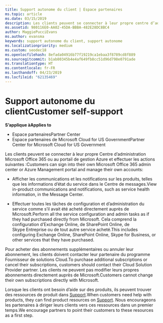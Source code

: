 ```yaml
---
title: Support autonome du client | Espace partenaires
ms.topic: article
ms.date: 03/15/2019
description: Les clients peuvent se connecter à leur propre centre d’administration Microsoft Office 365 ou le portail de gestion Azure et gèrent leurs propres comptes. Pour acheter des abonnements supplémentaires ou annuler leur abonnement, les clients doivent contacter leur partenaire du programme Fournisseur de solutions Cloud.
ms.assetid: 980116E0-AA02-45DA-BBBA-482E28DC8BC4
author: MaggiePucciEvans
ms.author: evansma
keywords: support autonome du client, support autonome
ms.localizationpriority: medium
ms.custom: seodec18
ms.openlocfilehash: 8efada04916b77f19219ca1ebaa3f8789cd8f889
ms.sourcegitcommit: b1ab80345b4e4af649fb8cc51d96d798e0791ade
ms.translationtype: HT
ms.contentlocale: fr-FR
ms.lasthandoff: 04/23/2019
ms.locfileid: "62135469"
---
```

# <a name="customer-self-support"></a><span data-ttu-id="14ccb-105">Support autonome du client</span><span class="sxs-lookup"><span data-stu-id="14ccb-105">Customer self-support</span></span>

<span data-ttu-id="14ccb-106">**S’applique à**</span><span class="sxs-lookup"><span data-stu-id="14ccb-106">**Applies to**</span></span>

-  <span data-ttu-id="14ccb-107">Espace partenaires</span><span class="sxs-lookup"><span data-stu-id="14ccb-107">Partner Center</span></span>
-  <span data-ttu-id="14ccb-108">Espace partenaires de Microsoft Cloud for US Government</span><span class="sxs-lookup"><span data-stu-id="14ccb-108">Partner Center for Microsoft Cloud for US Government</span></span>


<span data-ttu-id="14ccb-109">Les clients peuvent se connecter à leur propre Centre d’administration Microsoft Office 365 ou au portail de gestion Azure et effectuer les actions suivantes :</span><span class="sxs-lookup"><span data-stu-id="14ccb-109">Customers can sign into their own Microsoft Office 365 admin center or Azure Management portal and manage their own accounts:</span></span>

-   <span data-ttu-id="14ccb-110">Afficher les communications et les notifications sur les produits, telles que les informations d’état du service dans le Centre de messages.</span><span class="sxs-lookup"><span data-stu-id="14ccb-110">View in-product communications and notifications, such as service health information, in the Message Center.</span></span>

-   <span data-ttu-id="14ccb-111">Effectuer toutes les tâches de configuration et d’administration du service comme s’il avait été acheté directement auprès de Microsoft.</span><span class="sxs-lookup"><span data-stu-id="14ccb-111">Perform all the service configuration and admin tasks as if they had purchased directly from Microsoft.</span></span> <span data-ttu-id="14ccb-112">Cela comprend la configuration d’Exchange&nbsp;Online, de SharePoint&nbsp;Online, de Skype&nbsp;Entreprise ou de tout autre service acheté.</span><span class="sxs-lookup"><span data-stu-id="14ccb-112">This includes configuring Exchange Online, SharePoint Online, Skype for Business, or other services that they have purchased.</span></span>

<span data-ttu-id="14ccb-113">Pour acheter des abonnements supplémentaires ou annuler leur abonnement, les clients doivent contacter leur partenaire du programme Fournisseur de solutions Cloud.</span><span class="sxs-lookup"><span data-stu-id="14ccb-113">To purchase additional subscriptions or cancel their subscriptions, customers should contact their Cloud Solution Provider partner.</span></span> <span data-ttu-id="14ccb-114">Les clients ne peuvent pas modifier leurs propres abonnements directement auprès de Microsoft.</span><span class="sxs-lookup"><span data-stu-id="14ccb-114">Customers cannot change their own subscriptions directly with Microsoft.</span></span>

<span data-ttu-id="14ccb-115">Lorsque les clients ont besoin d’aide sur des produits, ils peuvent trouver des ressources de produit dans [Support](https://partnercenter.microsoft.com/partner/support).</span><span class="sxs-lookup"><span data-stu-id="14ccb-115">When customers need help with products, they can find product resources on [Support](https://partnercenter.microsoft.com/partner/support).</span></span> <span data-ttu-id="14ccb-116">Nous encourageons les partenaires à diriger leurs clients vers ces ressources dans un premier temps.</span><span class="sxs-lookup"><span data-stu-id="14ccb-116">We encourage partners to point their customers to these resources as a first step.</span></span>

 

 



